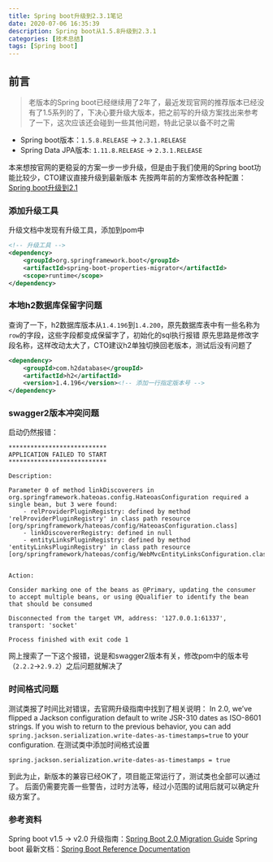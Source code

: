 ```yaml
---
title: Spring boot升级到2.3.1笔记
date: 2020-07-06 16:35:39
description: Spring boot从1.5.8升级到2.3.1
categories: [技术总结]
tags: [Spring boot]
---
```


## 前言
> 老版本的Spring boot已经继续用了2年了，最近发现官网的推荐版本已经没有了1.5系列的了，下决心要升级大版本，把之前写的升级方案找出来参考了一下，这次应该还会碰到一些其他问题，特此记录以备不时之需

- Spring boot版本：`1.5.8.RELEASE` -> `2.3.1.RELEASE`
- Spring Data JPA版本: `1.11.8.RELEASE` -> `2.3.1.RELEASE`

本来想按官网的更稳妥的方案一步一步升级，但是由于我们使用的Spring boot功能比较少，CTO建议直接升级到最新版本
先按两年前的方案修改各种配置：[Spring boot升级到2.1](/blog/2018/11/26/spring-boot-update-version)

### 添加升级工具
升级文档中发现有升级工具，添加到pom中
```xml
<!-- 升级工具 -->
<dependency>
    <groupId>org.springframework.boot</groupId>
    <artifactId>spring-boot-properties-migrator</artifactId>
    <scope>runtime</scope>
</dependency>
```

### 本地h2数据库保留字问题
查询了一下，h2数据库版本从`1.4.196`到`1.4.200`，原先数据库表中有一些名称为`row`的字段，这些字段都变成保留字了，初始化的sql执行报错
原先思路是修改字段名称，这样改动太大了，CTO建议h2单独切换回老版本，测试后没有问题了
```xml
<dependency>
    <groupId>com.h2database</groupId>
    <artifactId>h2</artifactId>
    <version>1.4.196</version><!-- 添加一行指定版本号 -->
</dependency>
```

### swagger2版本冲突问题
启动仍然报错：
``` log
***************************
APPLICATION FAILED TO START
***************************

Description:

Parameter 0 of method linkDiscoverers in org.springframework.hateoas.config.HateoasConfiguration required a single bean, but 3 were found:
	- relProviderPluginRegistry: defined by method 'relProviderPluginRegistry' in class path resource [org/springframework/hateoas/config/HateoasConfiguration.class]
	- linkDiscovererRegistry: defined in null
	- entityLinksPluginRegistry: defined by method 'entityLinksPluginRegistry' in class path resource [org/springframework/hateoas/config/WebMvcEntityLinksConfiguration.class]


Action:

Consider marking one of the beans as @Primary, updating the consumer to accept multiple beans, or using @Qualifier to identify the bean that should be consumed

Disconnected from the target VM, address: '127.0.0.1:61337', transport: 'socket'

Process finished with exit code 1
```
网上搜索了一下这个报错，说是和swagger2版本有关，修改pom中的版本号（`2.2.2`->`2.9.2`）之后问题就解决了

### 时间格式问题
测试类报了时间比对错误，去官网升级指南中找到了相关说明：
In 2.0, we’ve flipped a Jackson configuration default to write JSR-310 dates as ISO-8601 strings. If you wish to return to the previous behavior, you can add `spring.jackson.serialization.write-dates-as-timestamps=true` to your configuration.
在测试类中添加时间格式设置
```properties
spring.jackson.serialization.write-dates-as-timestamps = true
```

到此为止，新版本的兼容已经OK了，项目能正常运行了，测试类也全部可以通过了。
后面仍需要完善一些警告，过时方法等，经过小范围的试用后就可以确定升级方案了。

### 参考资料
Spring boot v1.5 → v2.0 升级指南：[Spring Boot 2.0 Migration Guide](https://github.com/spring-projects/spring-boot/wiki/Spring-Boot-2.0-Migration-Guide)
Spring boot 最新文档：[Spring Boot Reference Documentation](https://docs.spring.io/spring-boot/docs/2.3.1.RELEASE/reference/html/)